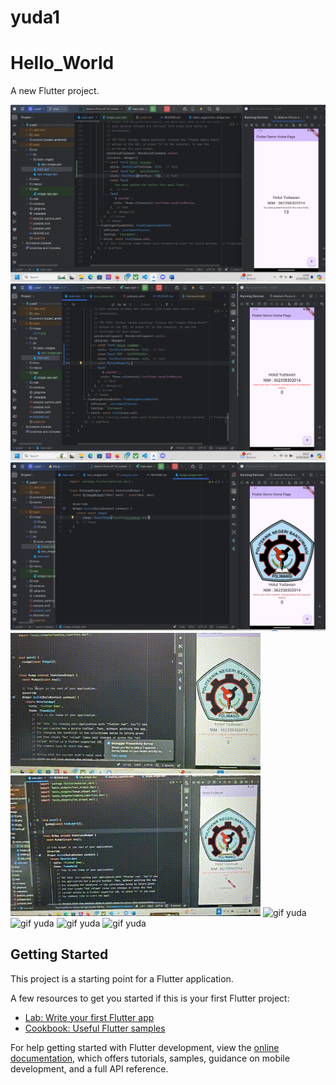 # yuda1

# Hello_World

A new Flutter project.

![Secreenshot yuda1](image/01.png)
![Secreenshot yuda1](image/02.png)
![Secreenshot yuda1](image/03.jpg)
![gif yuda1](./image/tudas.gif)
![gif yuda](./image/gif2.gif)
![gif yuda](./image/gif3.gif)
![gif yuda](./image/gif4.gif)
![gif yuda](./image/gif5.gif)
![gif yuda](./image/gif6.gif)


## Getting Started

This project is a starting point for a Flutter application.

A few resources to get you started if this is your first Flutter project:

- [Lab: Write your first Flutter app](https://docs.flutter.dev/get-started/codelab)
- [Cookbook: Useful Flutter samples](https://docs.flutter.dev/cookbook)

For help getting started with Flutter development, view the
[online documentation](https://docs.flutter.dev/), which offers tutorials,
samples, guidance on mobile development, and a full API reference.
